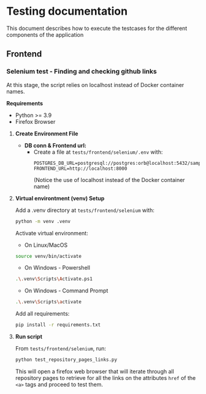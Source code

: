 # Testing documentation

This document describes how to execute the testcases for the different 
components of the application

## Frontend

### Selenium test - Finding and checking github links
At this stage, the script relies on localhost instead of Docker container names.

**Requirements**
- Python >= 3.9
- Firefox Browser

1. **Create Environment File**

   - **DB conn & Frontend url:**
     - Create a file at `tests/frontend/selenium/.env` with:
       ```
       POSTGRES_DB_URL=postgresql://postgres:orb@localhost:5432/sample
       FRONTEND_URL=http://localhost:8000
       ```
       (Notice the use of localhost instead of the Docker container name)

2. **Virtual environtment (venv) Setup**

   Add a .venv directory at `tests/frontend/selenium` with:

   ```bash
   python -m venv .venv
   ```

   Activate virtual environment:
   - On Linux/MacOS
   ```bash
   source venv/bin/activate
   ```
   - On Windows - Powershell
   ```bash
   .\.venv\Scripts\Activate.ps1
   ```
   - On Windows - Command Prompt
   ```bash
   .\.venv\Scripts\activate
   ```
   
   Add all requirements:
   ```bash
   pip install -r requirements.txt
   ```

3. **Run script**

   From `tests/frontend/selenium`, run:
   ```bash
   python test_repository_pages_links.py
   ```
   This will open a firefox web browser that will iterate through all repository pages
   to retrieve for all the links on the attributes `href` of the `<a>` tags and
   proceed to test them.